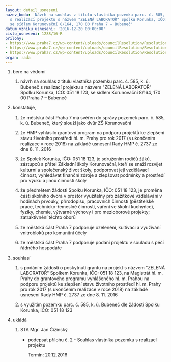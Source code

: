 ```yaml
---
layout: detail_usneseni
nazev_bodu: 'Návrh na souhlas z titulu vlastníka pozemku parc. č. 585, k. ú. Bubeneč
  s realizací projektu s názvem "ZELENÁ LABORATOŘ" Spolku Korunka, IČO: 051 18 123,
  se sídlem Korunovační 8/164, 170 00 Praha 7 – Bubeneč'
datum_vzniku_usneseni: '2016-12-20 00:00:00'
cislo_usneseni: 1288/16-R
prilohy:
- https://www.praha7.cz/wp-content/uploads/councilResolution/Resolutions/28431/export/Duvodovazprava_SpolekKorunka~149118.docx
- https://www.praha7.cz/wp-content/uploads/councilResolution/Resolutions/28431/export/SouhlasvlastnikapozemkusrealizaciprojektuSpolekKorunka~149117.docx
- https://www.praha7.cz/wp-content/uploads/councilResolution/Resolutions/28431/export/export~297077.pdf
organ: rada
---
```

<ol class="urzList_view" id="urzList">
<li id="" class="urzClass1"><span name="1">bere na vědomí</span>
<ol class="urzOlClass">
<li id="" class="urzClass2" style="TEXT-ALIGN: left"><span><p>návrh na souhlas z titulu vlastníka pozemku parc. č. 585, k. ú. Bubeneč s realizací projektu s názvem "ZELENÁ LABORATOŘ" Spolku Korunka, IČO: 051 18 123, se sídlem Korunovační 8/164, 170 00 Praha 7 – Bubeneč</p></span></li></ol></li>
<li id="" class="urzClass1"><span name="50">konstatuje,</span>
<ol class="urzOlClass">
<li id="" class="urzClass2" style="TEXT-ALIGN: left"><span><p>že městská část Praha 7 má svěřen do správy pozemek parc. č. 585, k. ú. Bubeneč, který slouží jako dvůr ZŠ Korunovační</p></span></li>
<li id="" class="urzClass2" style="TEXT-ALIGN: left"><span><p>že HMP vyhlásilo grantový program na podporu projektů ke zlepšení stavu životního prostředí hl. m. Prahy pro rok 2017 (s ukončením realizace v roce 2018) na základě usnesení Rady HMP č. 2737 ze dne 8. 11. 2016</p></span></li>
<li id="" class="urzClass2" style="TEXT-ALIGN: left"><span><p>že Spolek Korunka,&nbsp;IČO: 051 18 123, je sdružením rodičů žáků, zástupců a přátel Základní školy Korunovační, kteří se snaží rozvíjet kulturní a společenský život školy, podporovat její vzdělávací činnost, vyhledávat finanční zdroje a zlepšovat podmínky a prostředí pro výuku a jinou činnosti školy</p></span></li>
<li id="" class="urzClass2" style="TEXT-ALIGN: left"><span><p>že předmětem žádosti Spolku Korunka,&nbsp;IČO: 051 18 123, je proměna části školního dvora v prostor využitelný pro zážitkové vzdělávání v hodinách prvouky, přírodopisu, pracovních činností (pěstitelské práce, technicko-řemeslné činnosti, vaření ve školní kuchyňce), fyziky, chemie, výtvarné výchovy i pro mezioborové projekty; zatraktivnění těchto oborů<br></p></span></li>
<li id="" class="urzClass2" style="TEXT-ALIGN: left"><span><p>že městská část Praha 7 podporuje ozelenění, kultivaci a využívání vnitrobloků pro komunitní účely</p></span></li>
<li id="" class="urzClass2" style="TEXT-ALIGN: left"><span><p>že městská část Praha 7 podporuje podání projektu v souladu s péčí řádného hospodáře</p></span></li></ol></li>
<li id="" class="urzClass1"><span name="26">souhlasí</span>
<ol class="urzOlClass">
<li id="" class="urzClass2" style="TEXT-ALIGN: left"><span><p>s podáním žádosti o poskytnutí grantu na projekt s názvem "ZELENÁ LABORATOŘ" Spolkem Korunka, IČO:&nbsp;051 18 123, na Magistrát hl. m. Prahy do grantového programu vyhlášeného hl. m. Prahou na podporu projektů ke zlepšení stavu životního prostředí hl. m. Prahy pro rok 2017 (s ukončením realizace v roce 2018) na základě usnesení Rady HMP č. 2737 ze dne 8. 11. 2016<br></p></span></li>
<li id="" class="urzClass2" style="TEXT-ALIGN: left"><span><p>s využitím pozemku parc. č. 585, k. ú. Bubeneč dle žádosti Spolku Korunka, IČO: 051 18 123<br></p></span></li></ol></li><li class="urzClass1" id="urzUkoly"><span name="1">ukládá</span><ol class="urzOlClass"><li class="urzClass2"><span><p>STA Mgr. Jan Čižinský</p></span><ul class="urzUlClass"><li class="urzClass3"><span><p>podepsat přílohu č. 2 - Souhlas vlastníka pozemku s realizací projektu</p></span><span class="urzUkolTermin">  Termín:&nbsp;20.12.2016</span></li></ul></li></ol></li>
</ol>